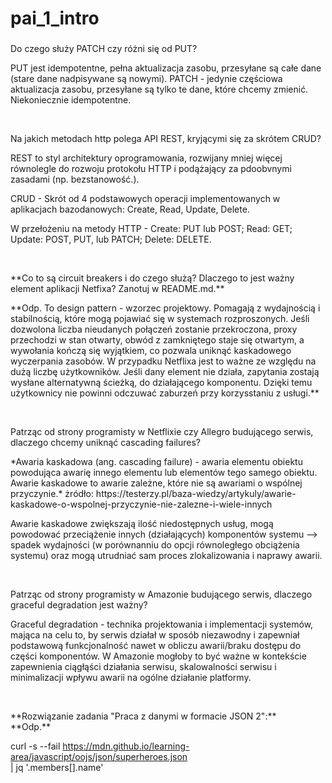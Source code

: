 # pai_1_intro
###
<p>Do czego służy PATCH czy różni się od PUT?</p>
<p>PUT jest idempotentne, pełna aktualizacja zasobu, przesyłane są całe dane (stare dane nadpisywane są nowymi). PATCH - jedynie częściowa aktualizacja zasobu, przesyłane są tylko te dane, które chcemy zmienić. Niekoniecznie idempotentne.</p>
<br>
<p>Na jakich metodach http polega API REST, kryjącymi się za skrótem CRUD?</p>
<p>REST to styl architektury oprogramowania, rozwijany mniej więcej równolegle do rozwoju protokołu HTTP i podążający za pdoobvnymi zasadami (np. bezstanowość.).</p> 
<p>CRUD - Skrót od 4 podstawowych operacji implementowanych w aplikacjach bazodanowych: Create, Read, Update, Delete.</p> 
<p>W przełożeniu na metody HTTP - Create: PUT lub POST; Read: GET; Update: POST, PUT, lub PATCH; Delete: DELETE. </p>
<br>
<p>**Co to są circuit breakers i do czego służą? Dlaczego to jest ważny element aplikacji Netfixa? Zanotuj w README.md.**</p>
<p>**Odp. To design pattern - wzorzec projektowy. Pomagają z wydajnością i stabilnością, które mogą pojawiać się w systemach rozproszonych. Jeśli dozwolona liczba nieudanych połączeń zostanie przekroczona, proxy przechodzi w stan otwarty, obwód z zamkniętego staje się otwartym, a wywołania kończą się wyjątkiem, co pozwala uniknąć kaskadowego wyczerpania zasobów. W przypadku Netflixa jest to ważne ze względu na dużą liczbę użytkowników. Jeśli dany element nie działa, zapytania zostają wysłane alternatywną ścieżką, do działającego komponentu. Dzięki temu użytkownicy nie powinni odczuwać zaburzeń przy korzysstaniu z usługi.**</p>
<br>
<p>Patrząc od strony programisty w Netflixie czy Allegro budującego serwis, dlaczego chcemy uniknąć cascading failures?</p>
<p>*Awaria kaskadowa (ang. cascading failure) - awaria elementu obiektu powodująca awarię innego elementu lub elementów tego samego obiektu. Awarie kaskadowe to awarie zależne, które nie są awariami o wspólnej przyczynie.* żródło: https://testerzy.pl/baza-wiedzy/artykuly/awarie-kaskadowe-o-wspolnej-przyczynie-nie-zalezne-i-wiele-innych </p>
<p>Awarie kaskadowe zwiększają ilość niedostępnych usług, mogą powodować przeciążenie innych (działających) komponentów systemu --> spadek wydajności (w porównanniu do opcji równoległego obciążenia systemu) oraz mogą utrudniać sam proces zlokalizowania i naprawy awarii.</p>
<br>
<p>Patrząc od strony programisty w Amazonie budującego serwis, dlaczego graceful degradation jest ważny?</p>
<p>Graceful degradation - technika projektowania i implementacji systemów, mająca na celu to, by serwis działał w sposób niezawodny i zapewniał podstawową funkcjonalność nawet w obliczu awarii/braku dostępu do części komponentów. W Amazonie mogłoby to być ważne w kontekście zapewnienia ciągłąści działania serwisu, skalowalności serwisu i minimalizacji wpływu awarii na ogólne działanie platformy.</p>
<br>
<p></p>**Rozwiązanie zadania "Praca z danymi w formacie JSON 2":**
<br>
**Odp.**

curl -s --fail https://mdn.github.io/learning-area/javascript/oojs/json/superheroes.json \
    | jq '.members[].name'
</p>


